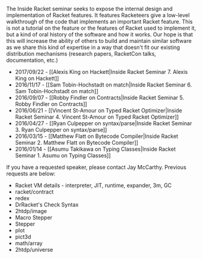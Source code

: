 The Inside Racket seminar seeks to expose the internal design and implementation of Racket features. It features Racketeers give a low-level walkthrough of the code that implements an important Racket feature. This is not a tutorial on the feature or the features of Racket used to implement it, but a kind of oral history of the software and how it works. Our hope is that this will increase the ability of others to build and maintain similar software as we share this kind of expertise in a way that doesn't fit our existing distribution mechanisms (research papers, RacketCon talks, documentation, etc.)

* 2017/09/22 - [[Alexis King on Hackett|Inside Racket Seminar 7. Alexis King on Hackett]]
* 2016/11/17 - [[Sam Tobin-Hochstadt on match|Inside Racket Seminar 6. Sam Tobin-Hochstadt on match]]
* 2016/09/07 - [[Robby Findler on Contracts|Inside Racket Seminar 5. Robby Findler on Contracts]]
* 2016/06/21 - [[Vincent St-Amour on Typed Racket Optimizer|Inside Racket Seminar 4. Vincent St-Amour on Typed Racket Optimizer]]
* 2016/04/27 - [[Ryan Culpepper on syntax/parse|Inside Racket Seminar 3. Ryan Culpepper on syntax/parse]]
* 2016/03/15 - [[Matthew Flatt on Bytecode Compiler|Inside Racket Seminar 2. Matthew Flatt on Bytecode Compiler]]
* 2016/01/14 - [[Asumu Takikawa on Typing Classes|Inside Racket Seminar 1. Asumu on Typing Classes]]

If you have a requested speaker, please contact Jay McCarthy. Previous requests are below:

* Racket VM details - interpreter, JIT, runtime, expander, 3m, GC
* racket/contract
* redex
* DrRacket's Check Syntax
* 2htdp/image
* Macro Stepper
* Stepper
* plot
* pict3d
* math/array
* 2htdp/universe
